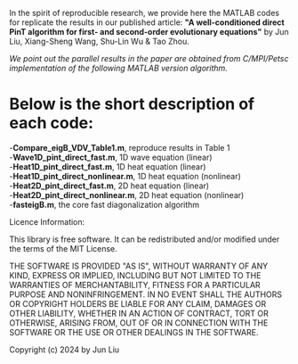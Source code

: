In the spirit of reproducible research, we provide here the MATLAB codes for replicate the results in our published article: 
**"A well-conditioned direct PinT algorithm for first- and second-order evolutionary equations"** by Jun Liu, Xiang-Sheng Wang, Shu-Lin Wu & Tao Zhou.  

*We point out the parallel results in the paper are obtained from C/MPI/Petsc implementation of the following MATLAB version algorithm.*

# Below is the short description of each code:  
  -**Compare_eigB_VDV_Table1.m**, reproduce results in Table 1  
  -**Wave1D_pint_direct_fast.m**, 1D wave equation (linear)  
  -**Heat1D_pint_direct_fast.m**, 1D heat equation (linear)  
  -**Heat1D_pint_direct_nonlinear.m**, 1D heat equation (nonlinear)  
  -**Heat2D_pint_direct_fast.m**,  2D heat equation (linear)  
  -**Heat2D_pint_direct_nonlinear.m**, 2D heat equation (nonlinear)  
  -**fasteigB.m**, the core fast diagonalization algorithm  


  Licence Information:

This library is free software. It can be redistributed and/or modified under the terms of the MIT License.

THE SOFTWARE IS PROVIDED "AS IS", WITHOUT WARRANTY OF ANY KIND, EXPRESS OR IMPLIED, INCLUDING BUT NOT LIMITED TO THE WARRANTIES OF MERCHANTABILITY, FITNESS FOR A PARTICULAR PURPOSE AND NONINFRINGEMENT. IN NO EVENT SHALL THE AUTHORS OR COPYRIGHT HOLDERS BE LIABLE FOR ANY CLAIM, DAMAGES OR OTHER LIABILITY, WHETHER IN AN ACTION OF CONTRACT, TORT OR OTHERWISE, ARISING FROM, OUT OF OR IN CONNECTION WITH THE SOFTWARE OR THE USE OR OTHER DEALINGS IN THE SOFTWARE.

Copyright (c) 2024 by Jun Liu

